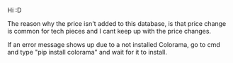 Hi :D

The reason why the price isn't added to this database, is that price change is common for tech pieces and I cant keep up with the price changes.

If an error message shows up due to a not installed Colorama, go to cmd and type "pip install colorama" and wait for it to install.
